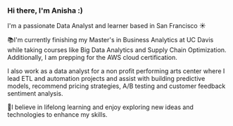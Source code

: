 ### Hi there,  I'm Anisha :)

I'm a passionate Data Analyst and learner based in San Francisco ☀️

📚I'm currently finishing my Master's in Business Analytics at UC Davis while taking courses like Big Data Analytics and Supply Chain Optimization. Additionally, I am prepping for the AWS cloud certification.

I also work as a data analyst for a non profit performing arts center where I lead ETL and automation projects and assist with building predictive models, recommend pricing strategies, A/B testing and customer feedback sentiment analysis.

🌱I believe in lifelong learning and enjoy exploring new ideas and technologies to enhance my skills.







